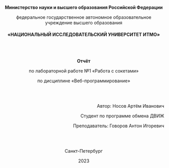 **<p style="text-align: center;">Министерство науки и высшего образования Российской Федерации<p>**
<p style="text-align: center;">федеральное государственное автономное образовательное учреждение высшего образования</p>

<h4 style="text-align: center;">«НАЦИОНАЛЬНЫЙ ИССЛЕДОВАТЕЛЬСКИЙ УНИВЕРСИТЕТ ИТМО»</h4>

<br><br>

**<p style="text-align: center;">Отчёт</p>**
<p style="text-align: center;">по лабораторной работе №1 «Работа с сокетами»</p>
<p style="text-align: center;">по дисциплине «Веб-программирование»</p>

<br><br>

<p style="text-align: right;">Автор: Носов Артём Иванович</p>
<p style="text-align: right;">Студент по программе обмена ДВИЖ</p>
<p style="text-align: right;">Преподаватель: Говоров Антон Игоревич</p>

<br><br>

<p style="text-align: center;">Санкт-Петербург</p>
<p style="text-align: center;">2023</p>
